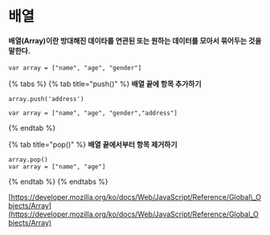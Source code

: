 # 배열

#### 배열\(Array\)이란 방대해진 데이타를 연관된 또는 원하는 데이터를 모아서 묶어두는 것을 말한다.

```text
var array = ["name", "age", "gender"]
```

{% tabs %}
{% tab title="push\(\)" %}
**배열 끝에 항목 추가하기**

```text
array.push('address')

var array = ["name", "age", "gender","address"]
```
{% endtab %}

{% tab title="pop\(\)" %}
**배열 끝에서부터 항목 제거하기**

```text
array.pop()
var array = ["name", "age"]
```
{% endtab %}
{% endtabs %}

[https://developer.mozilla.org/ko/docs/Web/JavaScript/Reference/Global\_Objects/Array](https://developer.mozilla.org/ko/docs/Web/JavaScript/Reference/Global_Objects/Array)

